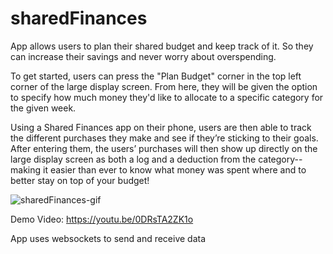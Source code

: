 # sharedFinances
App allows users to plan their shared budget and keep track of it. So they can increase their savings and never worry about overspending.


To get started, users can press the "Plan Budget" corner in the top left corner of the large display screen. From here, they will be given the option to specify how much money they'd like to allocate to a specific category for the given week.

Using a Shared Finances app on their phone, users are then able to track the different purchases they make and see if they’re sticking to their goals. After entering them, the users’ purchases will then show up directly on the large display screen as both a log and a deduction from the category-- making it easier than ever to know what money was spent where and to better stay on top of your budget!


![sharedFinances-gif](https://user-images.githubusercontent.com/36586647/62100403-76acc600-b246-11e9-93c3-e15e5558d320.gif)

Demo Video: https://youtu.be/0DRsTA2ZK1o

App uses websockets to send and receive data
